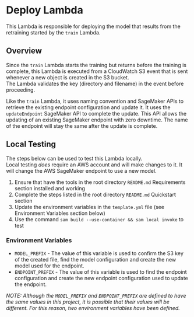 # Deploy Lambda

This Lambda is responsible for deploying the model that results from the retraining started by the `train` Lambda.


## Overview

Since the `train` Lambda starts the training but returns before the training is complete,
this Lambda is executed from a CloudWatch S3 event that is sent whenever a new object is created in the S3 bucket.  
The Lambda validates the key (directory and filename) in the event before proceeding.

Like the `train` Lambda, it uses naming convention and SageMaker APIs to retrieve the existing endpoint configuration and update it.
It uses the `updateEndpoint` SageMaker API to complete the update.
This API allows the updating of an existing SageMaker endpoint with zero downtime.
The name of the endpoint will stay the same after the update is complete.


## Local Testing
The steps below can be used to test this Lambda locally.  
Local testing *does* require an AWS account and will make changes to it.
It will change the AWS SageMaker endpoint to use a new model. 

 1. Ensure that have the tools in the root directory `README.md` Requirements section installed and working 
 1. Complete the steps listed in the  root directory `README.md` Quickstart section
 1. Update the environment variables in the `template.yml` file (see Environment Variables section below) 
 1. Use the command `sam build --use-container && sam local invoke` to test


### Environment Variables

* `MODEL_PREFIX` - The value of this variable is used to confirm the S3 key of the created file, find the model configuration and create the new model used for the endpoint.
* `ENDPOINT_PREFIX` - The value of this variable is used to find the endpoint configuration and create the new endpoint configuration used to update the endpoint. 

_NOTE: Although the `MODEL_PREFIX` and `ENDPOINT_PREFIX` are defined to have the same values in this project, it is possible that their values will be different.
For this reason, two environment variables have been defined._

 
